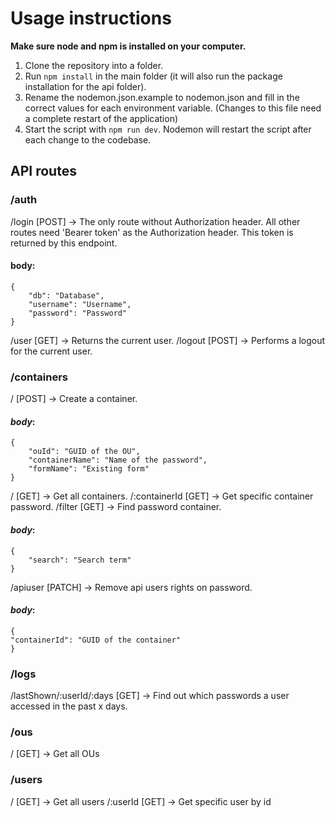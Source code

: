 # Usage instructions
**Make sure node and npm is installed on your computer.**
1. Clone the repository into a folder.
2. Run `npm install` in the main folder (it will also run the package installation for the api folder).
3. Rename the nodemon.json.example to nodemon.json and fill in the correct values for each environment variable. (Changes to this file need a complete restart of the application)
4. Start the script with `npm run dev`. Nodemon will restart the script after each change to the codebase.

## API routes
### /auth
/login [POST] -> The only route without Authorization header. All other routes need 'Bearer token' as the Authorization header. This token is returned by this endpoint.
#### body:

    {
		"db": "Database",
		"username": "Username",
		"password": "Password"
	}
/user [GET] -> Returns the current user.
/logout [POST] -> Performs a logout for the current user.
### /containers
/ [POST] -> Create a container.
#### *body*:

    {
		"ouId": "GUID of the OU",
		"containerName": "Name of the password",
		"formName": "Existing form"
	}
/ [GET] -> Get all containers.
/:containerId [GET] -> Get specific container password.
/filter [GET] -> Find password container.
#### *body*:

    {
		"search": "Search term"
	}
/apiuser [PATCH] -> Remove api users rights on password.
#### *body*:

    {
	"containerId": "GUID of the container"
	}
### /logs
/lastShown/:userId/:days [GET] -> Find out which passwords a user accessed in the past x days.
### /ous
/ [GET] -> Get all OUs
### /users
/ [GET] -> Get all users
/:userId [GET] -> Get specific user by id